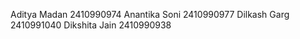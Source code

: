 Aditya Madan   2410990974
Anantika Soni  2410990977
Dilkash Garg   2410991040
Dikshita Jain  2410990938
